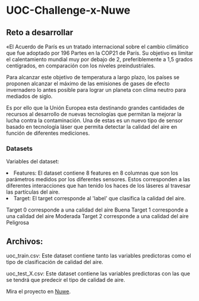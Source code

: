 # UOC-Challenge-x-Nuwe

## Reto a desarrollar
«El Acuerdo de París es un tratado internacional sobre el cambio climático que fue adoptado por 196 Partes en la COP21 de París. Su objetivo es limitar el calentamiento mundial muy por debajo de 2, preferiblemente a 1,5 grados centígrados, en comparación con los niveles preindustriales.

Para alcanzar este objetivo de temperatura a largo plazo, los países se proponen alcanzar el máximo de las emisiones de gases de efecto invernadero lo antes posible para lograr un planeta con clima neutro para mediados de siglo.

Es por ello que la Unión Europea esta destinando grandes cantidades de recursos al desarrollo de nuevas tecnologías que permitan la mejorar la lucha contra la contaminación. Una de estas es un nuevo tipo de sensor basado en tecnología láser que permita detectar la calidad del aire en función de diferentes mediciones.

### Datasets
Variables del dataset:

<li>Features: El dataset contiene 8 features en 8 columnas que son los parámetros medidos por los diferentes sensores. Estos corresponden a las diferentes interacciones que han tenido los haces de los láseres al travesar las partículas del aire. </li>
<li>Target: El target corresponde al 'label' que clasifica la calidad del aire. </li>

Target 0 corresponde a una calidad del aire Buena 
Target 1 corresponde a una calidad del aire Moderada 
Target 2 corresponde a una calidad del aire Peligrosa

## Archivos:

uoc_train.csv: Este dataset contiene tanto las variables predictoras como el tipo de clasificación de calidad del aire.

uoc_test_X.csv: Este dataset contiene las variables predictoras con las que se tendrá que predecir el tipo de calidad de aire.


Mira el proyecto en <a href="https://nuwe.io/challenge/uoc-or-clasificacion-de-la-calidad-del-aire#datasets">Nuwe</a>.
